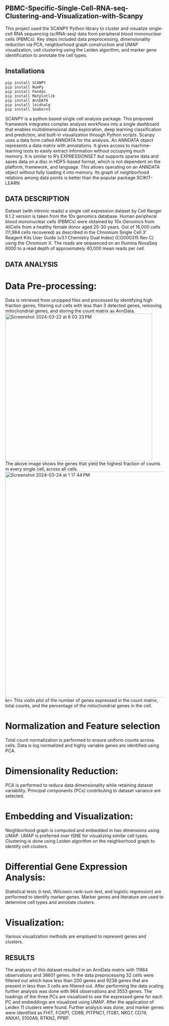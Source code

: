 ## PBMC-Specific-Single-Cell-RNA-seq-Clustering-and-Visualization-with-Scanpy

This project used the SCANPY Python library to cluster and visualize single-cell RNA sequencing (scRNA-seq) data from peripheral blood mononuclear cells (PBMCs). Key steps included data preprocessing, dimensionality reduction via PCA, neighborhood graph construction and UMAP visualization, cell clustering using the Leiden algorithm, and marker gene identification to annotate the cell types.
##  Installations
```
pip install SCANPY
pip install NumPy
pip install Pandas
pip install Matplotlib
pip install AnnDATA
pip install leidnalg
pip install Seaborn3

```
SCANPY is a python based single cell analysis package. This proposed framework integrates complex analysis workflows into a single dashboard that enables multidimensional data exploration, deep learning classification and prediction, and built-in visualization through Python scripts.
Scanpy uses a data form called ANNDATA for the analysis. An ANNDATA object represents a data matrix with annotations. It gives access to machine-learning tools to easily extract information without occupying much memory. It is similar to R’s EXPRESSIONSET but supports sparse data and saves data on a disc in HDF5-based format, which is not dependent on the platform, framework, and language. This allows operating on an ANNDATA object without fully loading it into memory. Its graph of neighborhood relations among data points is better than the popular package SCIKIT-LEARN
##  DATA DESCRIPTION 
Dataset (with intronic reads) a single cell expression dataset by Cell Ranger 6.1.2 version is taken from the 10x genomics database. Human peripheral blood mononuclear cells (PBMCs) were obtained by 10x Genomics from AllCells from a healthy female donor aged 25-30 years.
Out of 16,000 cells (11,984 cells recovered) as described in the Chromium Single Cell 3' Reagent Kits User Guide (v3.1 Chemistry Dual Index) (CG000315 Rev C) using the Chromium X. The reads are sequenced on an Illumina NovaSeq 6000 to a read depth of approximately 40,000 mean reads per cell.
## DATA ANALYSIS
# Data Pre-processing:
Data is retrieved from unzipped files and processed by identifying high fraction genes, filtering out cells with less than 3 detected genes, removing mitochondrial genes, and storing the count matrix as AnnData. <br>
<img width="467" alt="Screenshot 2024-03-22 at 6 03 33 PM" src="https://github.com/Anube9/PBMC-Specific-Single-Cell-RNA-seq-Clustering-and-Visualization-with-Scanpy/assets/112353734/d51a7b62-eeed-47ec-a41d-aea725b00ce0"> <br>
The above image shows the genes that yield the highest fraction of counts in every single cell, across all cells.<br>
<img width="716" alt="Screenshot 2024-03-24 at 1 17 44 PM" src="https://github.com/Anube9/PBMC-Specific-Single-Cell-RNA-seq-Clustering-and-Visualization-with-Scanpy/assets/112353734/96b40448-f34e-4538-a08b-46db66dff75d">
br>
This violin plot of the number of genes expressed in the count matrix, total counts, and the percentage of the mitochondrial genes in the cell.<br>
# Normalization and Feature selection
Total count normalization is performed to ensure uniform counts across cells.
Data is log normalized and highly variable genes are identified using PCA.
# Dimensionality Reduction:
PCA is performed to reduce data dimensionality while retaining dataset variability.
Principal components (PCs) contributing to dataset variance are selected.
# Embedding and Visualization:
Neighborhood graph is computed and embedded in two dimensions using UMAP.
UMAP is preferred over tSNE for visualizing similar cell types.
Clustering is done using Leiden algorithm on the neighborhood graph to identify cell clusters.
# Differential Gene Expression Analysis:
Statistical tests (t-test, Wilcoxon rank-sum test, and logistic regression) are performed to identify marker genes.
Marker genes and literature are used to determine cell types and annotate clusters.
# Visualization:
Various visualization methods are employed to represent genes and clusters.

## RESULTS
The analysis of this dataset resulted in an AnnData matrix with 11984 observations and 36601 genes. In the data preprocessing 32 cells were filtered out which have less than 200 genes and 9238 genes that are present in less than 3 cells are filtered out. After performing the data scaling further analysis was done with 964 observations and 3553 genes. The loadings of the three PCs are visualized to see the expressed gene for each PC and embeddings are visualized using UMAP. After the application of Leiden 11 clusters were found. Further analysis was done, and marker genes were identified as FHIT, FOXP1, CD8B, PITPNC1, ITGB1, NKG7, CD74, ANXA1, S100A9, RTKN2, PPBP.

